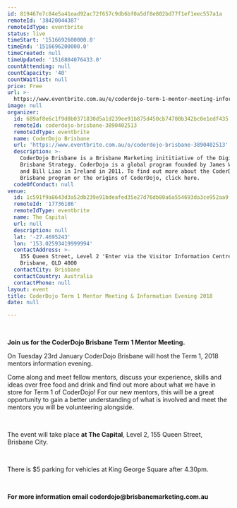 ```yaml
---
id: 819467e7c84e5a41ead92ac72f657c9db6bf0a5df8e802bd77f1ef1eec557a1a
remoteId: '38420044387'
remoteIdType: eventbrite
status: live
timeStart: '1516692600000.0'
timeEnd: '1516696200000.0'
timeCreated: null
timeUpdated: '1516804076433.0'
countAttending: null
countCapacity: '40'
countWaitlist: null
price: Free
url: >-
  https://www.eventbrite.com.au/e/coderdojo-term-1-mentor-meeting-information-evening-2018-tickets-38420044387?aff=ebapi
image: null
organizer:
  id: 689af8e6c1f9d0b0371830d5a1d239ee91b875d450cb74700b342bc0e1edf435
  remoteId: coderdojo-brisbane-3890402513
  remoteIdType: eventbrite
  name: CoderDojo Brisbane
  url: 'https://www.eventbrite.com.au/o/coderdojo-brisbane-3890402513'
  description: >-
    CoderDojo Brisbane is a Brisbane Marketing inititiative of the Digital
    Brisbane Strategy. CoderDojo is a global program founded by James Whelton
    and Bill Liao in Ireland in 2011. To find out more about the CoderDojo
    Brisbane program or the origins of CoderDojo, click here.
  codeOfConduct: null
venue:
  id: 1c591f9a8643d3a52db239e91bdeafed35e27d76db80a6a554693da3ce952aa9
  remoteId: '17736186'
  remoteIdType: eventbrite
  name: The Capital
  url: null
  description: null
  lat: '-27.4695243'
  lon: '153.02593419999994'
  contactAddress: >-
    155 Queen Street, Level 2 'Enter via the Visitor Information Centre',
    Brisbane, QLD 4000
  contactCity: Brisbane
  contactCountry: Australia
  contactPhone: null
layout: event
title: CoderDojo Term 1 Mentor Meeting & Information Evening 2018
date: null

---
```

<P><STRONG><SPAN> <IMG ALT="" SRC="https://cdn.evbuc.com/eventlogos/60602417/coderdojobrisbanelogosmall.jpg"></SPAN></STRONG></P>
<P><STRONG><SPAN><SPAN>Join us for the CoderDojo Brisbane Term 1 Mentor Meeting.</SPAN></SPAN></STRONG><BR></P>
<P><SPAN>On Tuesday 23rd January CoderDojo Brisbane will host the Term 1, 2018 mentors information evening. </SPAN><BR></P>
<P><SPAN>Come along and meet fellow mentors, discuss your experience, skills and ideas over free food and drink and find out more about what we have in store for Term 1 of CoderDojo! For our new mentors, this will be a great opportunity to gain a better understanding of what is involved and meet the mentors you will be volunteering alongside. </SPAN><BR></P>
<P> </P>
<P><SPAN>The event will take place </SPAN><STRONG>at The Capital</STRONG><SPAN>, Level 2, 155 Queen Street, Brisbane City.</SPAN></P>
<P> </P>
<P><SPAN>There is $5 parking for vehicles at King George Square after 4.30pm. </SPAN><BR></P>
<P> </P>
<P><SPAN><STRONG>For more information email coderdojo@brisbanemarketing.com.au</STRONG></SPAN></P>
<P><IMG ALT="" SRC="https://cdn.evbuc.com/eventlogos/60602417/dbbmlogo.png"></P>
